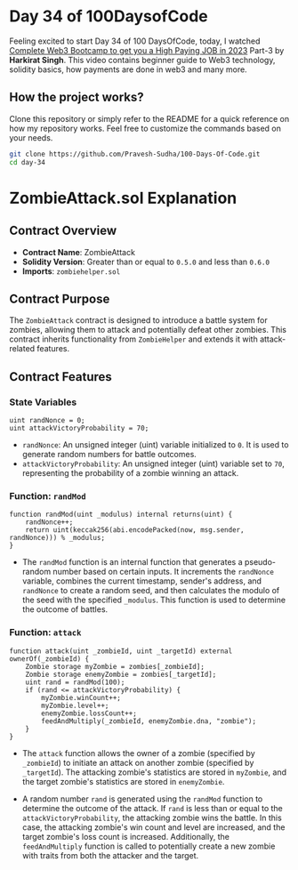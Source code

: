 # Day 34 of 100DaysofCode

Feeling excited to start Day 34 of 100 DaysOfCode, today, I watched [Complete Web3 Bootcamp to get you a High Paying JOB in 2023](https://youtu.be/ERAxd8gl1Eg?si=ooQK02crdzROhEpj) Part-3 by <b>Harkirat Singh</b>. This video contains beginner guide to Web3 technology, solidity basics, how payments are done in web3 and many more.

## How the project works?

Clone this repository or simply refer to the README for a quick reference on how my repository works. Feel free to customize the commands based on your needs.

```bash
git clone https://github.com/Pravesh-Sudha/100-Days-Of-Code.git
cd day-34
```

# ZombieAttack.sol Explanation

## Contract Overview

- **Contract Name**: ZombieAttack
- **Solidity Version**: Greater than or equal to `0.5.0` and less than `0.6.0`
- **Imports**: `zombiehelper.sol`

## Contract Purpose

The `ZombieAttack` contract is designed to introduce a battle system for zombies, allowing them to attack and potentially defeat other zombies. This contract inherits functionality from `ZombieHelper` and extends it with attack-related features.

## Contract Features

### State Variables

```solidity
uint randNonce = 0;
uint attackVictoryProbability = 70;
```

- `randNonce`: An unsigned integer (uint) variable initialized to `0`. It is used to generate random numbers for battle outcomes.
- `attackVictoryProbability`: An unsigned integer (uint) variable set to `70`, representing the probability of a zombie winning an attack.

### Function: `randMod`

```solidity
function randMod(uint _modulus) internal returns(uint) {
    randNonce++;
    return uint(keccak256(abi.encodePacked(now, msg.sender, randNonce))) % _modulus;
}
```

- The `randMod` function is an internal function that generates a pseudo-random number based on certain inputs. It increments the `randNonce` variable, combines the current timestamp, sender's address, and `randNonce` to create a random seed, and then calculates the modulo of the seed with the specified `_modulus`. This function is used to determine the outcome of battles.

### Function: `attack`

```solidity
function attack(uint _zombieId, uint _targetId) external ownerOf(_zombieId) {
    Zombie storage myZombie = zombies[_zombieId];
    Zombie storage enemyZombie = zombies[_targetId];
    uint rand = randMod(100);
    if (rand <= attackVictoryProbability) {
        myZombie.winCount++;
        myZombie.level++;
        enemyZombie.lossCount++;
        feedAndMultiply(_zombieId, enemyZombie.dna, "zombie");
    }
}
```

- The `attack` function allows the owner of a zombie (specified by `_zombieId`) to initiate an attack on another zombie (specified by `_targetId`). The attacking zombie's statistics are stored in `myZombie`, and the target zombie's statistics are stored in `enemyZombie`.

- A random number `rand` is generated using the `randMod` function to determine the outcome of the attack. If `rand` is less than or equal to the `attackVictoryProbability`, the attacking zombie wins the battle. In this case, the attacking zombie's win count and level are increased, and the target zombie's loss count is increased. Additionally, the `feedAndMultiply` function is called to potentially create a new zombie with traits from both the attacker and the target.

